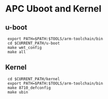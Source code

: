 # APC Uboot and Kernel


## u-boot

     export PATH=$PATH:$TOOLS/arm-toolchain/bin
     cd $CURRENT_PATH/u-boot
     make wmt_config
     make all
     
## Kernel

     cd $CURRENT_PATH/kernel
     export PATH=$PATH:$TOOLS/arm-toolchain/bin
     make 8710_defconfig
     make ubin





